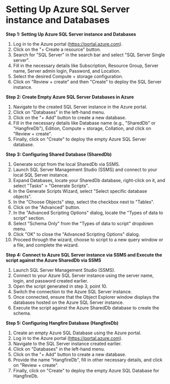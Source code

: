 
# Setting Up Azure SQL Server instance and Databases

**Step 1: Setting Up Azure SQL Server instance and Databases**

1. Log in to the Azure portal (https://portal.azure.com).
2. Click on the "+ Create a resource" button.
3. Search for "SQL Server" in the search bar and select "SQL Server Single server".
4. Fill in the necessary details like Subscription, Resource Group, Server name, Server admin login, Password, and Location.
5. Select the desired Compute + storage configuration.
6. Click on "Review + create" and then "Create" to deploy the SQL Server instance.

**Step 2: Create Empty Azure SQL Server Databases in Azure**

1. Navigate to the created SQL Server instance in the Azure portal.
2. Click on "Databases" in the left-hand menu.
3. Click on the "+ Add" button to create a new database.
4. Fill in the necessary details like Database name (e.g., "SharedDb" or "HangfireDb"), Edition, Compute + storage, Collation, and click on "Review + create".
5. Finally, click on "Create" to deploy the empty Azure SQL Server database.

**Step 3: Configuring Shared Database (SharedDb)**

1. Generate script from the local SharedDb via SSMS.
2. Launch SQL Server Management Studio (SSMS) and connect to your local SQL Server instance.
3. Expand Databases, locate your SharedDb database, right-click on it, and select "Tasks" > "Generate Scripts".
4. In the Generate Scripts Wizard, select "Select specific database objects".
5. In the "Choose Objects" step, select the checkbox next to "Tables".
6. Click on the "Advanced" button.
7. In the "Advanced Scripting Options" dialog, locate the "Types of data to script" section.
8. Select "Schema Only" from the "Types of data to script" dropdown menu.
9. Click "OK" to close the "Advanced Scripting Options" dialog.
10. Proceed through the wizard, choose to script to a new query window or a file, and complete the wizard.

**Step 4: Connect to Azure SQL Server instance via SSMS and Execute the script against the Azure SharedDb via SSMS**

1. Launch SQL Server Management Studio (SSMS).
2. Connect to your Azure SQL Server instance using the server name, login, and password created earlier.
3. Open the script generated in step 3, point 10.
4. Switch the connection to the Azure SQL Server instance.
5. Once connected, ensure that the Object Explorer window displays the databases hosted on the Azure SQL Server instance.
6. Execute the script against the Azure SharedDb database to create the schema.

**Step 5: Configuring Hangfire Database (HangfireDb)**
1. Create an empty Azure SQL Database using the Azure portal.
2. Log in to the Azure portal (https://portal.azure.com).
3. Navigate to the SQL Server instance created earlier.
4. Click on "Databases" in the left-hand menu.
5. Click on the "+ Add" button to create a new database.
6. Provide the name "HangfireDb", fill in other necessary details, and click on "Review + create".
7. Finally, click on "Create" to deploy the empty Azure SQL Database for HangfireDb.

